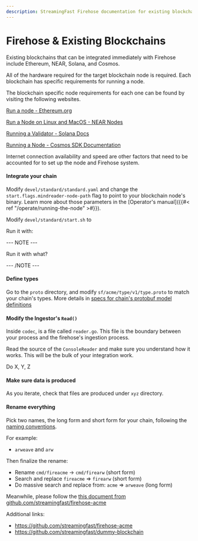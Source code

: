 ```yaml
---
description: StreamingFast Firehose documentation for existing blockchain integration
---
```


# Firehose & Existing Blockchains

Existing blockchains that can be integrated immediately with Firehose include Ethereum, NEAR, Solana, and Cosmos.

All of the hardware required for the target blockchain node is required. Each blockchain has specific requirements for running a node.&#x20;

The blockchain specific node requirements for each one can be found by visiting the following websites.

[Run a node - Ethereum.org ](https://ethereum.org/en/run-a-node/)

[Run a Node on Linux and MacOS - NEAR Nodes](https://near-nodes.io/validator/running-a-node)

[Running a Validator - Solana Docs](https://docs.solana.com/running-validator)

[Running a Node - Cosmos SDK Documentation](https://docs.cosmos.network/main/run-node/run-node.html)

Internet connection availability and speed are other factors that need to be accounted for to set up the node and Firehose system.

#### Integrate your chain

Modify `devel/standard/standard.yaml` and change the `start.flags.mindreader-node-path` flag to point to your blockchain node's binary. Learn more about those parameters in the \[Operator's manual]\(\{{#< ref "/operate/running-the-node" >#\}}).

Modify `devel/standard/start.sh` to

Run it with:&#x20;

\--- NOTE ---

Run it with what?&#x20;

\--- /NOTE ---

#### Define types

Go to the `proto` directory, and modify `sf/acme/type/v1/type.proto` to match your chain's types. More details in [specs for chain's protobuf model definitions](protobuf-defs/)

#### Modify the Ingestor's `Read()`

Inside `codec`, is a file called `reader.go`. This file is the boundary between your process and the firehose's ingestion process.

Read the source of the `ConsoleReader` and make sure you understand how it works. This will be the bulk of your integration work.

Do X, Y, Z

#### Make sure data is produced

As you iterate, check that files are produced under `xyz` directory.

#### Rename everything

Pick two names, the long form and short form for your chain, following the [naming conventions](names/).

For example:

* `arweave` and `arw`

Then finalize the rename:

* Rename `cmd/fireacme` -> `cmd/firearw` (short form)
* Search and replace `fireacme` => `firearw` (short form)
* Do massive search and replace from: `acme` => `arweave` (long form)

Meanwhile, please follow the [this document from github.com/streamingfast/firehose-acme](https://github.com/streamingfast/firehose-acme/blob/master/INTEGRATION.md)

Additional links:

* https://github.com/streamingfast/firehose-acme
* https://github.com/streamingfast/dummy-blockchain
